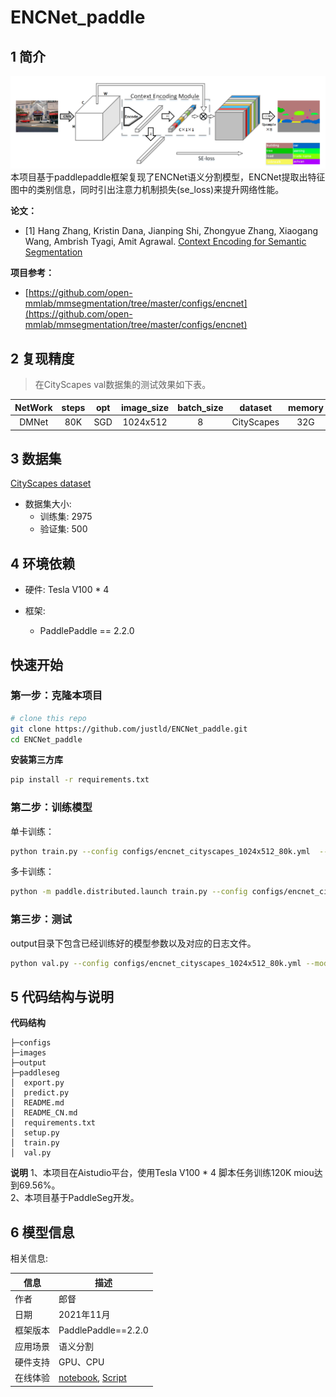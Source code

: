 # ENCNet_paddle


## 1 简介
![images](images/network.png)  
本项目基于paddlepaddle框架复现了ENCNet语义分割模型，ENCNet提取出特征图中的类别信息，同时引出注意力机制损失(se_loss)来提升网络性能。

**论文：**
- [1] Hang Zhang, Kristin Dana, Jianping Shi, Zhongyue Zhang, Xiaogang Wang, Ambrish Tyagi, Amit Agrawal. [Context Encoding for Semantic Segmentation](https://paperswithcode.com/paper/context-encoding-for-semantic-segmentation)

**项目参考：**
- [https://github.com/open-mmlab/mmsegmentation/tree/master/configs/encnet](https://github.com/open-mmlab/mmsegmentation/tree/master/configs/encnet)

## 2 复现精度
>在CityScapes val数据集的测试效果如下表。


|NetWork |steps|opt|image_size|batch_size|dataset|memory|card|mIou|config|
| :---: | :---: | :---: | :---: | :---: | :---: | :---: | :---: | :---: | :---: |
|DMNet|80K|SGD|1024x512|8|CityScapes|32G|4|0|[encnet_cityscapes_1024x512_80k.yml](configs/encnet/encnet_cityscapes_1024x512_80k.yml)|

## 3 数据集
[CityScapes dataset](https://www.cityscapes-dataset.com/)

- 数据集大小:
    - 训练集: 2975
    - 验证集: 500

## 4 环境依赖
- 硬件: Tesla V100 * 4

- 框架:
    - PaddlePaddle == 2.2.0
  
    
## 快速开始

### 第一步：克隆本项目
```bash
# clone this repo
git clone https://github.com/justld/ENCNet_paddle.git
cd ENCNet_paddle
```

**安装第三方库**
```bash
pip install -r requirements.txt
```


### 第二步：训练模型
单卡训练：
```bash
python train.py --config configs/encnet_cityscapes_1024x512_80k.yml  --do_eval --use_vdl --log_iter 100 --save_interval 1000 --save_dir output
```
多卡训练：
```bash
python -m paddle.distributed.launch train.py --config configs/encnet_cityscapes_1024x512_80k.yml  --do_eval --use_vdl --log_iter 100 --save_interval 1000 --save_dir output
```

### 第三步：测试
output目录下包含已经训练好的模型参数以及对应的日志文件。
```bash
python val.py --config configs/encnet_cityscapes_1024x512_80k.yml --model_path 
```

## 5 代码结构与说明
**代码结构**
```
├─configs                          
├─images                         
├─output                           
├─paddleseg                                                   
│  export.py                     
│  predict.py                        
│  README.md                        
│  README_CN.md                     
│  requirements.txt                      
│  setup.py                   
│  train.py                
│  val.py                       
```
**说明**
1、本项目在Aistudio平台，使用Tesla V100 * 4 脚本任务训练120K miou达到69.56%。  
2、本项目基于PaddleSeg开发。  

## 6 模型信息

相关信息:

| 信息 | 描述 |
| --- | --- |
| 作者 | 郎督|
| 日期 | 2021年11月 |
| 框架版本 | PaddlePaddle==2.2.0 |
| 应用场景 | 语义分割 |
| 硬件支持 | GPU、CPU |
| 在线体验 | [notebook](https://aistudio.baidu.com/aistudio/projectdetail/2268710?contributionType=1), [Script](https://aistudio.baidu.com/aistudio/clusterprojectdetail/2388364)|


